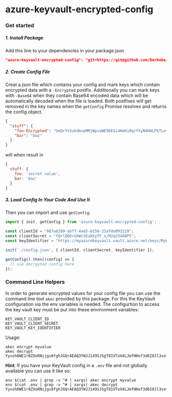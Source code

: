 # azure-keyvault-encrypted-config

### Get started

##### 1. Install Package
Add this line to your dependencies in your package.json
```json
"azure-keyvault-encrypted-config": "git+https://git@github.com/DerKobe/azure-keyvault-encrypted-config.git", 
```

##### 2. Create Config File
Creat a json file which contains your config and mark keys which contain encrypted data with a `-Encrypted` postfix.
Additionally you can mark keys with `-Base64` when they contain Base64 encoded data which will be automatically decoded when the file is loaded.
Both postfixes will get removed in the key names when the `getConfig` Promise resolves and returns the config object.

```json
{
  "stuff": {
    "foo-Encrypted": "UeQrYx5ukdmvpMMjWpvaWE96EGi4HeKi0qrfXyN4HALPXTLn+q42UVDWyBylRCR",
    "bar": "baz"
  }
}
```

will when result in 

```js
{
  stuff: {
    foo: 'secret value',
    bar: 'baz'
  }
}
```

##### 3. Load Config In Your Code And Use It
Then you can import and use `getConfig`:

```js
import { init, getConfig } from 'azure-keyvault-encrypted-config';

const clientId = "667a8299-abf7-4ae5-b156-21afde093219";
const clientSecret = "f@+lQ6Dr&hWcSEuKkyTF_s/M2q234A9P5";
const keyIdentifier = "https://myazurekeyvault.vault.azure.net/keys/MyKeyName/2914862ab06b4c8dfe42ad095e0a4ed9";

init('./config.json', { clientId, clientSecret, keyIdentifier });

getConfig().then((config) => {
  // use decrypted config here
});
```

### Command Line Helpers

In order to generate encrypted values for your config file you can use the command line tool `akec` provided by this package.
For this the KeyVault configuration via the env variables is needed. The configurtion to access the key vault key must be put into
these environment variables:
```
KEY_VAULT_CLIENT_ID
KEY_VAULT_CLIENT_SECRET
KEY_VAULT_KEY_IDENTIFIER
``` 

Usage:
```
akec encrypt myvalue 
akec decrypt Yyvoh0WE1r8ZXoRNijgv8fghJGQrAEAQ3YWJJ149SJSgT81VToX4LJmfHHof3d6I0Jl3vaf3Qb6uY5VuIDqsvS12llOMfjjp3/vCkeADF+vkVuElLPBQ4QyrVpcoqWJOv/NnQnNAC1Vn2k0U5fd7e9y4KdYmDVco026WqoAeuK2uTmVXHfkOKf3qqhZLwyWhDz07wXGiBh8eRpp3ql2aFselcGiI6QFyVr5vaEUS0juHRlfdDoexed89c3ItCFC8bAVixtJFWj1VDT0LT6IvuFPHmM5XS+9H2e7tQLRVnsLHYxkOqKFzRMBXpWJSpghJ1qhx0qrzHXMksSQoGsBvHQ== 
``` 

**Hint**: If you have your KeyVault config in a `.env` file and not globally available you can use it like so:
```
env $(cat .env | grep -v ^# | xargs) akec encrypt myvalue 
env $(cat .env | grep -v ^# | xargs) akec decrypt Yyvoh0WE1r8ZXoRNijgv8fghJGQrAEAQ3YWJJ149SJSgT81VToX4LJmfHHof3d6I0Jl3vaf3Qb6uY5VuIDqsvS12llOMfjjp3/vCkeADF+vkVuElLPBQ4QyrVpcoqWJOv/NnQnNAC1Vn2k0U5fd7e9y4KdYmDVco026WqoAeuK2uTmVXHfkOKf3qqhZLwyWhDz07wXGiBh8eRpp3ql2aFselcGiI6QFyVr5vaEUS0juHRlfdDoexed89c3ItCFC8bAVixtJFWj1VDT0LT6IvuFPHmM5XS+9H2e7tQLRVnsLHYxkOqKFzRMBXpWJSpghJ1qhx0qrzHXMksSQoGsBvHQ== 
``` 
